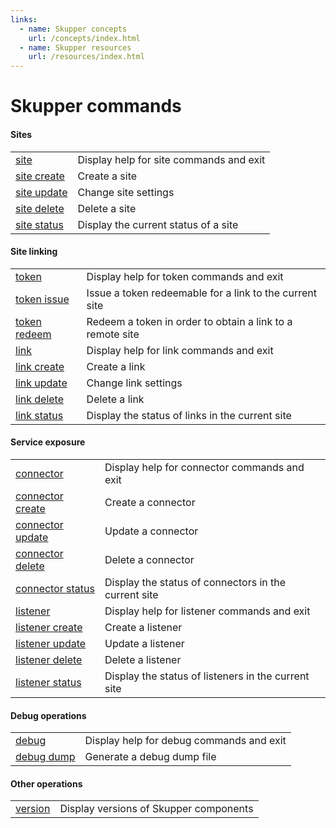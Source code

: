```yaml
---
links:
  - name: Skupper concepts
    url: /concepts/index.html
  - name: Skupper resources
    url: /resources/index.html
---
```


# Skupper commands

#### Sites

| | |
|-|-|
| [site](site.html) | Display help for site commands and exit |
| [site create](site-create.html) | Create a site |
| [site update](site-update.html) | Change site settings |
| [site delete](site-delete.html) | Delete a site |
| [site status](site-status.html) | Display the current status of a site |

#### Site linking

| | |
|-|-|
| [token](token.html) | Display help for token commands and exit |
| [token issue](token-issue.html) | Issue a token redeemable for a link to the current site |
| [token redeem](token-redeem.html) | Redeem a token in order to obtain a link to a remote site |
| [link](link.html) | Display help for link commands and exit |
| [link create](link-create.html) | Create a link |
| [link update](link-update.html) | Change link settings |
| [link delete](link-delete.html) | Delete a link |
| [link status](link-status.html) | Display the status of links in the current site |

#### Service exposure

| | |
|-|-|
| [connector](connector.html) | Display help for connector commands and exit |
| [connector create](connector-create.html) | Create a connector |
| [connector update](connector-update.html) | Update a connector |
| [connector delete](connector-delete.html) | Delete a connector |
| [connector status](connector-status.html) | Display the status of connectors in the current site |
| [listener](listener.html) | Display help for listener commands and exit |
| [listener create](listener-create.html) | Create a listener |
| [listener update](listener-update.html) | Update a listener |
| [listener delete](listener-delete.html) | Delete a listener |
| [listener status](listener-status.html) | Display the status of listeners in the current site |

#### Debug operations

| | |
|-|-|
| [debug](debug.html) | Display help for debug commands and exit |
| [debug dump](debug-dump.html) | Generate a debug dump file |

#### Other operations

| | |
|-|-|
| [version](version.html) | Display versions of Skupper components  |
